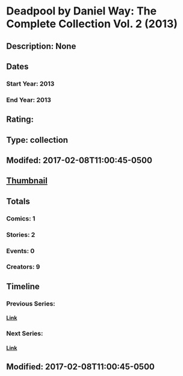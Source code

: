 # Deadpool by Daniel Way: The Complete Collection Vol. 2 (2013)
## Description: None
## Dates
### Start Year: 2013
### End Year: 2013
## Rating: 
## Type: collection
## Modifed: 2017-02-08T11:00:45-0500
## [Thumbnail](http://i.annihil.us/u/prod/marvel/i/mg/b/40/image_not_available.jpg)
## Totals
### Comics: 1
### Stories: 2
### Events: 0
### Creators: 9
## Timeline
### Previous Series: 
#### [Link]()
### Next Series: 
#### [Link]()
## Modified: 2017-02-08T11:00:45-0500